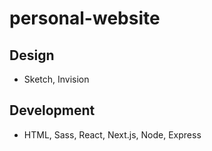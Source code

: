 personal-website
=============================

## Design

- Sketch, Invision

## Development

- HTML, Sass, React, Next.js, Node, Express
